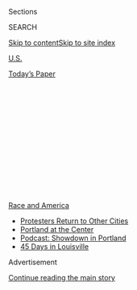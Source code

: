 <div id="app">

<div>

<div>

<div>

<div class="NYTAppHideMasthead css-1q2w90k e1suatyy0">

<div class="section css-ui9rw0 e1suatyy2">

<div class="css-eph4ug er09x8g0">

<div class="css-6n7j50">

</div>

<span class="css-1dv1kvn">Sections</span>

<div class="css-10488qs">

<span class="css-1dv1kvn">SEARCH</span>

</div>

[Skip to content](#site-content)[Skip to site
index](#site-index)

</div>

<div id="masthead-section-label" class="css-1wr3we4 eaxe0e00">

[U.S.](https://www.nytimes3xbfgragh.onion/section/us)

</div>

<div class="css-10698na e1huz5gh0">

</div>

</div>

<div id="masthead-bar-one" class="section hasLinks css-15hmgas e1csuq9d3">

<div class="css-uqyvli e1csuq9d0">

</div>

<div class="css-1uqjmks e1csuq9d1">

</div>

<div class="css-9e9ivx">

[](https://myaccount.nytimes3xbfgragh.onion/auth/login?response_type=cookie&client_id=vi)

</div>

<div class="css-1bvtpon e1csuq9d2">

[Today’s
Paper](https://www.nytimes3xbfgragh.onion/section/todayspaper)

</div>

</div>

</div>

</div>

<div data-aria-hidden="false">

<div id="site-content" data-role="main">

<div>

<div class="css-1aor85t" style="opacity:0.000000001;z-index:-1;visibility:hidden">

<div class="css-1hqnpie">

<div class="css-epjblv">

<span class="css-17xtcya">[U.S.](/section/us)</span><span class="css-x15j1o">|</span><span class="css-fwqvlz">Fires
and Pepper Spray in Seattle as Police Protests Widen Across
U.S.</span>

</div>

<div class="css-k008qs">

<div class="css-1iwv8en">

<span class="css-18z7m18"></span>

<div>

</div>

</div>

<span class="css-1n6z4y">https://nyti.ms/2OZOvs8</span>

<div class="css-1705lsu">

<div class="css-4xjgmj">

<div class="css-4skfbu" data-role="toolbar" data-aria-label="Social Media Share buttons, Save button, and Comments Panel with current comment count" data-testid="share-tools">

  - 
  - 
  - 
  - 
    
    <div class="css-6n7j50">
    
    </div>

  - 

</div>

</div>

</div>

</div>

</div>

</div>

<div id="NYT_TOP_BANNER_REGION" class="css-13pd83m">

<div>

<div id="styln-prism-menu-1590763508878" class="section interactive-content interactive-size-medium css-1edisqu">

<div class="css-17ih8de interactive-body">

<div id="scroll-container" class="css-1gj85ro">

[<span class="styln-title-wrap"><span class="css-1pje3qr">Race
and</span><span class="css-1pje3qr">
America</span></span>](https://www.nytimes3xbfgragh.onion/news-event/george-floyd-protests-minneapolis-new-york-los-angeles?action=click&pgtype=Article&state=default&region=TOP_BANNER&context=storylines_menu)

  - [Protesters Return to Other
    Cities](https://www.nytimes3xbfgragh.onion/2020/07/26/us/protests-portland-seattle-trump.html?action=click&pgtype=Article&state=default&region=TOP_BANNER&context=storylines_menu)
  - [Portland at the
    Center](https://www.nytimes3xbfgragh.onion/2020/07/24/us/portland-oregon-protests-white-race.html?action=click&pgtype=Article&state=default&region=TOP_BANNER&context=storylines_menu)
  - [Podcast: Showdown in
    Portland](https://www.nytimes3xbfgragh.onion/2020/07/23/podcasts/the-daily/portland-protests.html?action=click&pgtype=Article&state=default&region=TOP_BANNER&context=storylines_menu)
  - [45 Days in
    Louisville](https://www.nytimes3xbfgragh.onion/interactive/2020/07/16/us/black-lives-matter-protests-louisville-breonna-taylor.html?action=click&pgtype=Article&state=default&region=TOP_BANNER&context=storylines_menu)

</div>

</div>

</div>

</div>

</div>

<div id="top-wrapper" class="css-1sy8kpn">

<div id="top-slug" class="css-l9onyx">

Advertisement

</div>

[Continue reading the main
story](#after-top)

<div class="ad top-wrapper" style="text-align:center;height:100%;display:block;min-height:250px">

<div id="top" class="place-ad" data-position="top" data-size-key="top">

</div>

</div>

<div id="after-top">

</div>

</div>

<div>

<div id="sponsor-wrapper" class="css-1hyfx7x">

<div id="sponsor-slug" class="css-19vbshk">

Supported by

</div>

[Continue reading the main
story](#after-sponsor)

<div id="sponsor" class="ad sponsor-wrapper" style="text-align:center;height:100%;display:block">

</div>

<div id="after-sponsor">

</div>

</div>

<div class="css-186x18t">

</div>

<div class="css-1vkm6nb ehdk2mb0">

# Fires and Pepper Spray in Seattle as Police Protests Widen Across U.S.

</div>

From Los Angeles to New York, protesters marched in a show of solidarity
with demonstrations in Portland, Ore. In Seattle, they smashed windows
and set fires. A shooting at a protest in Austin, Texas, left one man
dead.

![<span class="css-16f3y1r e13ogyst0">Protesters clashed with the police
in Seattle on Saturday, as thousands marched in the streets in
solidarity with protesters in Portland,
Ore.</span><span class="css-cch8ym"><span class="css-1dv1kvn">Credit</span><span class="css-cnj6d5 e1z0qqy90" itemprop="copyrightHolder"><span class="css-1ly73wi e1tej78p0">Credit...</span><span>Grant
Hindsley for The New York
Times</span></span></span>](https://static01.graylady3jvrrxbe.onion/images/2020/08/25/us/25SEATTLE-PROTESTS-1/merlin_174955155_8d2c477c-a499-4b58-9bfa-3894457fc9d7-videoSixteenByNine3000.jpg)

<div class="css-18e8msd">

<div class="css-vp77d3 epjyd6m0">

<div class="css-1baulvz">

By [<span class="css-1baulvz" itemprop="name">Mike
Baker</span>](https://www.nytimes3xbfgragh.onion/by/mike-baker) and
[<span class="css-1baulvz last-byline" itemprop="name">Nicholas
Bogel-Burroughs</span>](https://www.nytimes3xbfgragh.onion/by/nicholas-bogel-burroughs)

</div>

</div>

  - 
    
    <div class="css-ld3wwf e16638kd2">
    
    July 25,
    2020
    
    </div>

  - 
    
    <div class="css-4xjgmj">
    
    <div class="css-d8bdto" data-role="toolbar" data-aria-label="Social Media Share buttons, Save button, and Comments Panel with current comment count" data-testid="share-tools">
    
      - 
      - 
      - 
      - 
        
        <div class="css-6n7j50">
        
        </div>
    
      - 
    
    </div>
    
    </div>

</div>

</div>

<div class="section meteredContent css-1r7ky0e" name="articleBody" itemprop="articleBody">

<div class="css-1fanzo5 StoryBodyCompanionColumn">

<div class="css-53u6y8">

SEATTLE — Weeks of violent clashes between federal agents and protesters
in Portland, Ore., galvanized thousands of people to march through the
streets of American cities on Saturday, injecting new life into protests
that had largely waned in recent weeks.

One of the most intense protests was in Seattle, where a day of
demonstrations focused on police violence left a trail of broken windows
and people flushing pepper spray from their eyes. At least 45 protesters
had been arrested as of early evening, and both protesters and police
officers suffered injuries.

Carrying signs such as “Feds Go Home” and shouting chants of “No
justice, no peace,” some among the crowd of about 5,000 protesters
stopped at a youth detention center and lit several construction
trailers there on fire. Some smashed windows of nearby businesses,
ignited a fire in a coffee shop and blew an eight-inch hole through the
wall of the Seattle Police Department’s East Precinct building, the
police said.

</div>

</div>

<div class="css-1fanzo5 StoryBodyCompanionColumn">

<div class="css-53u6y8">

“At this point, we declared the event to be a riot, and several orders
to disperse were given,” the Seattle police chief, Carmen Best, said at
a news conference.

</div>

</div>

<div class="css-79elbk" data-testid="photoviewer-wrapper">

<div class="css-z3e15g" data-testid="photoviewer-wrapper-hidden">

</div>

<div class="css-1a48zt4 ehw59r15" data-testid="photoviewer-children">

![<span class="css-16f3y1r e13ogyst0" data-aria-hidden="true">Protesters
in Seattle faced a line of police officers after marching in support of
demonstrators in Portland, Ore., on
Saturday.</span><span class="css-cnj6d5 e1z0qqy90" itemprop="copyrightHolder"><span class="css-1ly73wi e1tej78p0">Credit...</span><span>Grant
Hindsley for The New York
Times</span></span>](https://static01.graylady3jvrrxbe.onion/images/2020/08/25/us/25SEATTLE-PROTESTS-3-sub/merlin_174955077_41902716-615f-494a-aebb-fe797a7c00a0-articleLarge.jpg?quality=75&auto=webp&disable=upscale)

</div>

</div>

<div class="css-1fanzo5 StoryBodyCompanionColumn">

<div class="css-53u6y8">

The police responded by firing flash grenades, showering protesters with
pepper spray and abruptly rushing into crowds, knocking people to the
ground. After a flash grenade left one woman with bloody injuries,
police officers shoved people who had stopped to help her.

In Austin, Texas, the police said one man was shot and killed just
before 10 p.m. during a protest in the city’s downtown. In a live video
from the scene, protesters are seen marching through an intersection
when a car blares its horn. Seconds later, five shots ring out, followed
shortly after by several more loud bangs.

The man who was killed may have approached a vehicle with a rifle before
he was shot and killed, Officer Katrina Ratcliff said. Ms. Ratcliff said
the person who shot and killed the man had fired from inside the
vehicle. That person was detained and is cooperating with officers, she
said. No one else was injured.

“All I know is that someone dying while protesting is horrible,” Mayor
Steve Adler of Austin said in a statement. “Our city is shaken and, like
so many in our community, I’m heartbroken and
stunned.”

</div>

</div>

<div class="css-79elbk" data-testid="photoviewer-wrapper">

<div class="css-z3e15g" data-testid="photoviewer-wrapper-hidden">

</div>

<div class="css-1a48zt4 ehw59r15" data-testid="photoviewer-children">

<div class="css-1xdhyk6 erfvjey0">

<span class="css-1ly73wi e1tej78p0">Image</span>

<div class="css-zjzyr8">

<div data-testid="lazyimage-container" style="height:251.97777777777776px">

</div>

</div>

</div>

<span class="css-16f3y1r e13ogyst0" data-aria-hidden="true">Gunshots can
be heard in this video taken live from a protest in Austin, Texas, where
one man was shot and
killed.</span><span class="css-cnj6d5 e1z0qqy90" itemprop="copyrightHolder"><span class="css-1ly73wi e1tej78p0">Credit...</span><span>Hiram
Gilberto /@imhiram-HIRAMLIVE</span></span>

</div>

</div>

<div class="css-1fanzo5 StoryBodyCompanionColumn">

<div class="css-53u6y8">

In Los Angeles, protesters clashed with officers in front of the federal
courthouse downtown. Videos showed people smashing windows and lobbing
water bottles at officers after protesters said the police fired
projectiles at them.

The federal courthouse in Portland has been the scene of nightly,
chaotic demonstrations for weeks, which continued again into Sunday
morning, as thousands participated in marches around the city, the 59th
consecutive day of protests there. Earlier, a group of nurses in scrubs
had joined an organized group of mothers in helmets and fathers in hard
hats, all assembled against the fence of a federal courthouse where
federal agents — a deployment that has been a key focus of the recent
demonstrations — have been assembled.

Shortly after 1 a.m., the Portland police said the protest had become a
riot and ordered the crowd to leave. Federal agents fired tear gas and
left the courthouse to drive protesters from the streets, continuing to
stretch the boundaries of their authority [as legal experts questioned
how far the agents could stray beyond federal
property](https://www.nytimes3xbfgragh.onion/2020/07/25/us/portland-federal-legal-jurisdiction-courts.html).

Protesters in several cities said the smoke-filled videos of federal
agents firing tear gas and shoving protesters in Portland had brought
them to the streets on Saturday.

“Portland is leading,” said Chantelle Hershberger, an organizer with
Refuse Fascism who was part of the Los Angeles activists protesting the
presence of federal agents in Portland, where city officials have
opposed the presence of the federal officers. “They’re showing what it
looks like to stay in the streets despite police oppression, despite the
federal forces being sent in. This kind of energy is actually what’s
needed.”

</div>

</div>

<div class="css-79elbk" data-testid="photoviewer-wrapper">

<div class="css-z3e15g" data-testid="photoviewer-wrapper-hidden">

</div>

<div class="css-1a48zt4 ehw59r15" data-testid="photoviewer-children">

<div class="css-1xdhyk6 erfvjey0">

<span class="css-1ly73wi e1tej78p0">Image</span>

<div class="css-zjzyr8">

<div data-testid="lazyimage-container" style="height:257.77777777777777px">

</div>

</div>

</div>

<span class="css-16f3y1r e13ogyst0" data-aria-hidden="true">The “Wall of
Moms” led a march to downtown Portland, Ore., on Saturday
night.</span><span class="css-cnj6d5 e1z0qqy90" itemprop="copyrightHolder"><span class="css-1ly73wi e1tej78p0">Credit...</span><span>Octavio
Jones for The New York Times</span></span>

</div>

</div>

<div class="css-1fanzo5 StoryBodyCompanionColumn">

<div class="css-53u6y8">

Bipasha Mukherjee, 52, of Kirkland, Wash., said she has been protesting
on the streets since May and said it was worrisome to her to see such
aggressive tactics by the police.

“This is not the country I immigrated to,” said Ms. Mukherjee, who
arrived from India more than 30 years ago. “It feels like we are rapidly
becoming a fascist state and a police state.”

Michaud Savage of Seattle said the protests there were aimed at both
local authorities and the deployment of federal officers who have waged
a crackdown against a long-running protest in Portland. Mr. Savage said
the law enforcement tactics in Portland, which have included the use of
tear gas and crowd-control munitions, were dangerous and inappropriate.

“It’s a very hard slide in an extremely violent direction,” Mr. Savage
said as he washed his eyes of pepper spray and nursed a wound on his arm
from a flash grenade.

But Ms. Best, the Seattle police chief, said a number of demonstrators
also used violence. Some were tossing concrete blocks from a rooftop to
the street below, she said. The coffee shop that was set afire had
occupied apartments above it that had to be evacuated, she said.

“We support everyone’s First Amendment right for free speech and to
gather and assemble in such a way,” she said. “But what we saw today was
not peaceful. It was not a peaceful demonstration at all, and criminal
acts were occurring throughout the city, and many people were at
risk.”

</div>

</div>

<div class="css-79elbk" data-testid="photoviewer-wrapper">

<div class="css-z3e15g" data-testid="photoviewer-wrapper-hidden">

</div>

<div class="css-1a48zt4 ehw59r15" data-testid="photoviewer-children">

<div class="css-1xdhyk6 erfvjey0">

<span class="css-1ly73wi e1tej78p0">Image</span>

<div class="css-zjzyr8">

<div data-testid="lazyimage-container" style="height:257.77777777777777px">

</div>

</div>

</div>

<span class="css-16f3y1r e13ogyst0" data-aria-hidden="true">Police and
protesters Saturday met at the same intersection in Seattle where the
protests stemming from George Floyd’s death took
place.  </span><span class="css-cnj6d5 e1z0qqy90" itemprop="copyrightHolder"><span class="css-1ly73wi e1tej78p0">Credit...</span><span>Grant
Hindsley for The New York Times</span></span>

</div>

</div>

<div class="css-1fanzo5 StoryBodyCompanionColumn">

<div class="css-53u6y8">

Other demonstrations took place on Saturday in New York, Omaha and
Oakland, Calif., among other cities.

In Omaha, [KMTV-TV
reported](https://www.3newsnow.com/news/local-news/midtown-protest-for-james-scurlock-portland-unrest-leads-to-arrests)
that demonstrators turned out in solidarity with the Portland protests
and also in response to the death of James Scurlock, a Black man [killed
by a white bar owner in
May](https://omaha.com/news/local/veteran-federal-prosecutor-to-lead-grand-jury-probe-into-james-scurlocks-death/article_f2f0f66d-8400-5923-b441-d2f490c512c7.html).
The police arrested 75 to 100 people Saturday night, [KMTV
reported](https://www.3newsnow.com/news/local-news/midtown-protest-for-james-scurlock-portland-unrest-leads-to-arrests).

In Richmond, Va., riot police fired chemical agents at hundreds of
protesters who had marched through the city and gathered around the
Richmond Police Department. The [police said some
protesters](https://twitter.com/RichmondPolice/status/1287226950822617088)
had set fire to a [city-owned dump
truck](https://twitter.com/Rob_Desir/status/1287226202592346112?s=20)
outside the station.

At a protest in Aurora, Colo., a hectic scene played out as people
marched along an interstate highway.

During that protest, someone drove a car into demonstrators, the Aurora
Police Department said, although it was unclear if the car struck any
protesters. The police said a protester had also “decided to fire off a
weapon,” which struck at least one other person. That person was taken
to a hospital and was in stable condition, the police said, and a second
person later showed up to the hospital with a graze wound.

</div>

</div>

![<span class="css-16f3y1r e13ogyst0">Peaceful protests were already
happening for weeks when federal officers arrived on July 4. Our video
shows how President Trump’s deployment ignited
chaos.</span><span class="css-cch8ym"><span class="css-1dv1kvn">Credit</span><span class="css-cnj6d5 e1z0qqy90" itemprop="copyrightHolder"><span class="css-1ly73wi e1tej78p0">Credit...</span><span>Photo
by Caitlin Ochs/Reuters, Illustration by The New York
Times</span></span></span>](https://static01.graylady3jvrrxbe.onion/images/2020/07/17/autossell/portland-v1-2/portland-v1-2-videoSixteenByNineJumbo1600.jpg)

<div class="css-1fanzo5 StoryBodyCompanionColumn">

<div class="css-53u6y8">

In addition to marching in solidarity with the Portland protesters, the
demonstration in Aurora was also in response to the death of [Elijah
McClain, a 23-year-old massage
therapist](https://www.nytimes3xbfgragh.onion/article/who-was-elijah-mcclain.html)
who died several days after officers put him in a chokehold last summer.

</div>

</div>

<div class="css-1fanzo5 StoryBodyCompanionColumn">

<div class="css-53u6y8">

Mr. McClain’s death was [one of several that have occurred in police
custody](https://www.nytimes3xbfgragh.onion/2020/06/20/us/elijah-mcclain-police-killings.html)
around the country that received fresh attention following the police
killing of George Floyd in Minneapolis in May. Mr. Floyd’s death ignited
mass protests that drew millions to the streets in dozens of cities, but
the demonstrations waned in most places.

Seattle and Portland, however, have seen extended demonstrations.
Seattle protesters at one point laid claim to several blocks of the
Capitol Hill neighborhood and [declared an autonomous
zone](https://www.nytimes3xbfgragh.onion/2020/06/11/us/seattle-autonomous-zone.html).
After a series of shootings there led the police to [clear the
area](https://www.nytimes3xbfgragh.onion/2020/07/01/us/seattle-protest-zone-CHOP-CHAZ-unrest.html),
protests had subsided.

Protests in Portland, meanwhile, have continued, with some of the
heaviest demonstrations around federal buildings in the city. On
Saturday, crowds marched from near the federal courthouse to a hotel
several blocks away where federal agents who had been dispatched to the
city were thought to be staying.

“Get out of bed with the feds,” the protesters chanted.

Later in the night, thousands of people returned to the federal
courthouse. Some threw fireworks at the officers protecting the
building, while others worked to break down the fence surrounding it.
Just before midnight, federal officers began lobbing tear gas and flash
grenades over the fence, dispersing crowds, while the group of mothers
who have been a fixture at the protests stood firm with linked arms,
protected with gas
masks.

</div>

</div>

<div class="css-79elbk" data-testid="photoviewer-wrapper">

<div class="css-z3e15g" data-testid="photoviewer-wrapper-hidden">

</div>

<div class="css-1a48zt4 ehw59r15" data-testid="photoviewer-children">

<div class="css-1xdhyk6 erfvjey0">

<span class="css-1ly73wi e1tej78p0">Image</span>

<div class="css-zjzyr8">

<div data-testid="lazyimage-container" style="height:257.77777777777777px">

</div>

</div>

</div>

<span class="css-16f3y1r e13ogyst0" data-aria-hidden="true">Thousands of
people returned to the federal courthouse in Portland  on Friday. Some
threw fireworks at the officers protecting the building, while others
tried to break down the fence surrounding it.
</span><span class="css-cnj6d5 e1z0qqy90" itemprop="copyrightHolder"><span class="css-1ly73wi e1tej78p0">Credit...</span><span>Octavio
Jones for The New York Times</span></span>

</div>

</div>

<div class="css-1fanzo5 StoryBodyCompanionColumn">

<div class="css-53u6y8">

Craig Gabriel, an assistant U.S. attorney in Oregon, said at a news
conference earlier on Saturday that federal agents had arrested 60
people at protests in Portland and were pursuing charges against 46 of
them.

Several federal agents had been injured by fireworks and lasers that
protesters shone into their eyes, he said.

</div>

</div>

<div class="css-1fanzo5 StoryBodyCompanionColumn">

<div class="css-53u6y8">

Harry Fones, a spokesman for the Department of Homeland Security, whose
agents are among those clashing with protesters, In on Saturday that the
demonstrators were little more than “violent anarchists rioting on the
streets.”

Protesters in Washington, D.C. planned to hold a demonstration on Sunday
at the Virginia home of Chad Wolf, the Secretary of Homeland Security,
in response to the deployment of federal agents in Portland.

After President Trump issued an executive order to protect statues and
federal property, the Department of Homeland Security [sent tactical
teams to the
city](https://www.nytimes3xbfgragh.onion/2020/07/25/us/portland-federal-legal-jurisdiction-courts.html),
beginning a series of clashes that have resulted in injured protesters,
inspector general investigations and calls from local leaders for
federal agents to leave.

Protest crowds in that city have swelled into the thousands, and
demonstrations there were continuing. This week, federal officials
[deployed a tactical team to
Seattle](https://www.nytimes3xbfgragh.onion/2020/07/23/us/seattle-protests-feds.html)
as well, and protesters cited that development as one reason for
Saturday’s demonstrations.

Mike Baker reported from Seattle and Nicholas Bogel-Burroughs from New
York. Reporting was contributed by Kate Conger and Sergio Olmos in
Portland, Ore.; Hallie Golden in Seattle; Aimee Ortiz in New York; Manny
Fernandez in Houston; and Austin Ramzy in Hong Kong.

</div>

</div>

<div>

</div>

</div>

<div>

</div>

<div>

</div>

<div>

</div>

<div>

<div id="bottom-wrapper" class="css-1ede5it">

<div id="bottom-slug" class="css-l9onyx">

Advertisement

</div>

[Continue reading the main
story](#after-bottom)

<div id="bottom" class="ad bottom-wrapper" style="text-align:center;height:100%;display:block;min-height:90px">

</div>

<div id="after-bottom">

</div>

</div>

</div>

</div>

</div>

## Site Index

<div>

</div>

## Site Information Navigation

  - [© <span>2020</span> <span>The New York Times
    Company</span>](https://help.nytimes3xbfgragh.onion/hc/en-us/articles/115014792127-Copyright-notice)

<!-- end list -->

  - [NYTCo](https://www.nytco.com/)
  - [Contact
    Us](https://help.nytimes3xbfgragh.onion/hc/en-us/articles/115015385887-Contact-Us)
  - [Work with us](https://www.nytco.com/careers/)
  - [Advertise](https://nytmediakit.com/)
  - [T Brand Studio](http://www.tbrandstudio.com/)
  - [Your Ad
    Choices](https://www.nytimes3xbfgragh.onion/privacy/cookie-policy#how-do-i-manage-trackers)
  - [Privacy](https://www.nytimes3xbfgragh.onion/privacy)
  - [Terms of
    Service](https://help.nytimes3xbfgragh.onion/hc/en-us/articles/115014893428-Terms-of-service)
  - [Terms of
    Sale](https://help.nytimes3xbfgragh.onion/hc/en-us/articles/115014893968-Terms-of-sale)
  - [Site
    Map](https://spiderbites.nytimes3xbfgragh.onion)
  - [Help](https://help.nytimes3xbfgragh.onion/hc/en-us)
  - [Subscriptions](https://www.nytimes3xbfgragh.onion/subscription?campaignId=37WXW)

</div>

</div>

</div>

</div>
